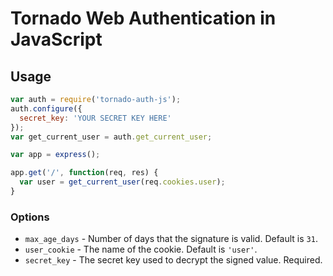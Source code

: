 # Tornado Web Authentication in JavaScript


## Usage

```javascript
var auth = require('tornado-auth-js');
auth.configure({
  secret_key: 'YOUR SECRET KEY HERE'
});
var get_current_user = auth.get_current_user;

var app = express();

app.get('/', function(req, res) {
  var user = get_current_user(req.cookies.user);
}
```

### Options

* `max_age_days` - Number of days that the signature is valid. Default is `31`. 
* `user_cookie` - The name of the cookie. Default is `'user'`.
* `secret_key` - The secret key used to decrypt the signed value. Required.
